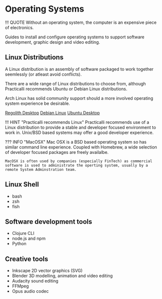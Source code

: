 # Operating Systems

!!! QUOTE
    Without an operating system, the computer is an expensive piece of electronics.

Guides to install and configure operating systems to support software development, graphic design and video editing.

## Linux Distributions

A Linux distribution is an assembly of software packaged to work together seemlessly (or atleast avoid conflicts).

There are a wide range of Linux distributions to choose from, although Practicalli recommends Ubuntu or Debian Linux distributions.

Arch Linux has solid community support should a more involved operating system experience be desirable.

[Regolith Desktop](linux/regolith/)
[Debian Linux](linux/debian/)
[Ubuntu Desktop](linux/ubuntu/)

!!! HINT "Practicalli recommends Linux"
    Practicalli recommends use of a Linux distribution to provide a stable and developer focused environment to work in.  Unix/BSD based systems may offer a good developer experience.

??? INFO "MacOSX"
    Mac OSX is a BSD based operating system so has similar command line experience.  Coupled with Homebrew, a wide selection of developer focused packages are freely availalbe.

    MacOSX is often used by companies (especially FinTech) as commercial software is used to administrate the operting system, usually by a remote System Adminstration team.

## Linux Shell

- bash
- zsh
- fish


## Software development tools

- Clojure CLI
- node.js and npm
- Python


## Creative tools

- Inkscape 2D vector graphics (SVG)
- Blender 3D modelling, animation and video editing
- Audacity sound editing
- FFMpeg
- Opus audio codec
